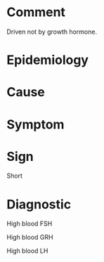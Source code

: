# Comment

Driven not by growth hormone.

# Epidemiology

# Cause

# Symptom

# Sign

Short

# Diagnostic

High blood FSH

High blood GRH

High blood LH
